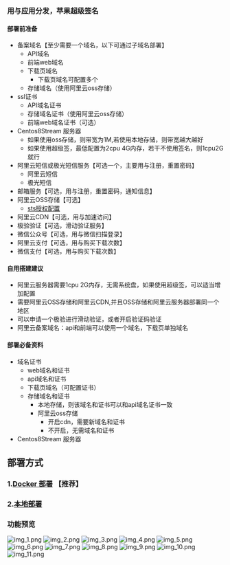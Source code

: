 ### 用与应用分发，苹果超级签名
#### 部署前准备
- 备案域名【至少需要一个域名，以下可通过子域名部署】
  - API域名
  - 前端web域名
  - 下载页域名
    - 下载页域名可配置多个
  - 存储域名（使用阿里云oss存储）
- ssl证书
    - API域名证书
    - 存储域名证书（使用阿里云oss存储）
    - 前端web域名证书（可选）
- Centos8Stream 服务器
    - 如果使用oss存储，则带宽为1M,若使用本地存储，则带宽越大越好
    - 如果使用超级签，最低配置为2cpu 4G内存，若干不使用签名，则1cpu2G就行
- 阿里云短信或极光短信服务【可选一个，主要用与注册，重置密码】
  - 阿里云短信
  - 极光短信
- 邮箱服务【可选，用与注册，重置密码，通知信息】
- 阿里云OSS存储【可选】
    - [sts授权配置](https://help.aliyun.com/document_detail/100624.html)
- 阿里云CDN【可选，用与加速访问】
- 极验验证【可选，滑动验证服务】
- 微信公众号【可选，用与微信扫描登录】
- 阿里云支付【可选，用与购买下载次数】
- 微信支付【可选，用与购买下载次数】

#### 自用搭建建议
- 阿里云服务器需要1cpu 2G内存，无需系统盘，如果使用超级签，可以适当增加配置
- 需要阿里云OSS存储和阿里云CDN,并且OSS存储和阿里云服务器部署同一个地区
- 可以申请一个极验进行滑动验证，或者开启验证码验证
- 阿里云备案域名：api和前端可以使用一个域名，下载页单独域名

#### 部署必备资料
- 域名证书
  - web域名和证书
  - api域名和证书
  - 下载页域名（可配置证书）
  - 存储域名和证书
    - 本地存储，则该域名和证书可以和api域名证书一致
    - 阿里云oss存储
      - 开启cdn，需要新域名和证书
      - 不开启，无需域名和证书
- Centos8Stream 服务器

## 部署方式

### 1.[Docker 部署](./doc/docker.md) 【推荐】

### 2.[本地部署](./doc/local.md)

### 功能预览
![img_1.png](./doc/images/img_1.png)
![img_2.png](./doc/images/img_2.png)
![img_3.png](./doc/images/img_3.png)
![img_4.png](./doc/images/img_4.png)
![img_5.png](./doc/images/img_5.png)
![img_6.png](./doc/images/img_6.png)
![img_7.png](./doc/images/img_7.png)
![img_8.png](./doc/images/img_8.png)
![img_9.png](./doc/images/img_9.png)
![img_10.png](./doc/images/img_10.png)
![img_11.png](./doc/images/img_11.png)